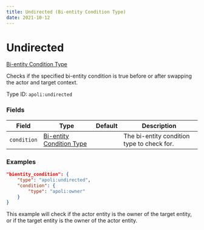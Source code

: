 ```yaml
---
title: Undirected (Bi-entity Condition Type)
date: 2021-10-12
---
```


# Undirected

[Bi-entity Condition Type](../bientity_condition_types.md)

Checks if the specified bi-entity condition is true before or after swapping the actor and target context.

Type ID: `apoli:undirected`

### Fields

| Field       | Type                                                       | Default | Description                                |
| ----------- | ---------------------------------------------------------- | ------- | ------------------------------------------ |
| `condition` | [Bi-entity Condition Type](../bientity_condition_types.md) |         | The bi-entity condition type to check for. |

### Examples

```json
"bientity_condition": {
	"type": "apoli:undirected",
	"condition": {
		"type": "apoli:owner"
	}
}
```

This example will check if the actor entity is the owner of the target entity, or if the target entity is the owner of the actor entity.
